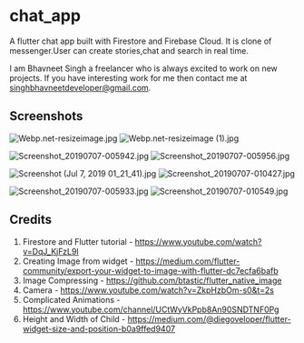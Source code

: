 # chat_app
A flutter chat app built with Firestore and Firebase Cloud. It is clone of messenger.User can create stories,chat and search in real time.

I am Bhavneet Singh a freelancer who is always excited to work on new projects. If you have interesting work for me then contact me at singhbhavneetdeveloper@gmail.com.

## Screenshots

![Webp.net-resizeimage.jpg](https://www.dropbox.com/s/55ij1icjcrvcgx1/Webp.net-resizeimage.jpg?dl=0&raw=1) ![Webp.net-resizeimage (1).jpg](https://www.dropbox.com/s/kru3c1zpizo3fqv/Webp.net-resizeimage%20%281%29.jpg?dl=0&raw=1)

![Screenshot_20190707-005942.jpg](https://www.dropbox.com/s/lurztjoftz8gzcd/Screenshot_20190707-005942.jpg?dl=0&raw=1) ![Screenshot_20190707-005956.jpg](https://www.dropbox.com/s/7abs3s6oh7osgwi/Screenshot_20190707-005956.jpg?dl=0&raw=1)

![Screenshot (Jul 7, 2019 01_21_41).jpg](https://www.dropbox.com/s/4owt7bsezgmv30a/Screenshot%20%28Jul%207%2C%202019%2001_21_41%29.jpg?dl=0&raw=1) ![Screenshot_20190707-010427.jpg](https://www.dropbox.com/s/ri95au4bqiqpkr8/Screenshot_20190707-010427.jpg?dl=0&raw=1) 

![Screenshot_20190707-005933.jpg](https://www.dropbox.com/s/rmrchlv770sxml2/Screenshot_20190707-005933.jpg?dl=0&raw=1) ![Screenshot_20190707-010549.jpg](https://www.dropbox.com/s/6b2whnbm0rmugj3/Screenshot_20190707-010549.jpg?dl=0&raw=1) 

## Credits

1) Firestore and Flutter tutorial - https://www.youtube.com/watch?v=DqJ_KjFzL9I
2) Creating Image from widget - https://medium.com/flutter-community/export-your-widget-to-image-with-flutter-dc7ecfa6bafb
3) Image Compressing - https://github.com/btastic/flutter_native_image
4) Camera - https://www.youtube.com/watch?v=ZkpHzbOm-s0&t=2s
5) Complicated Animations - https://www.youtube.com/channel/UCtWyVkPpb8An90SNDTNF0Pg
6) Height and Width of Child - https://medium.com/@diegoveloper/flutter-widget-size-and-position-b0a9ffed9407

